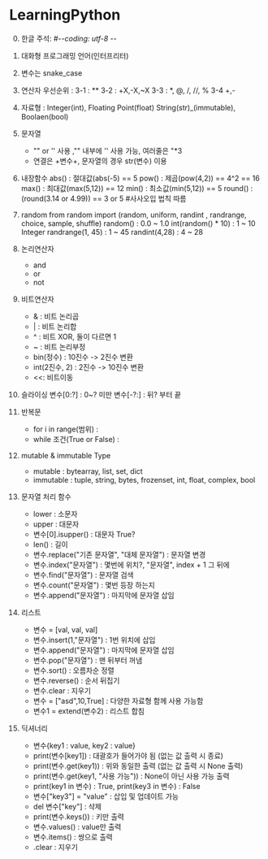 # LearningPython
0. 한글 주석: #-*-coding: utf-8 -*-
1.  대화형 프로그래밍 언어(인터프리터)
2.  변수는 snake_case
3.  연산자 우선순위 :
    3-1 : **
    3-2 : +X,-X,~X
    3-3 : *, @, /, //, %
    3-4 +,-
4. 자료형 : Integer(int), Floating Point(float)
           String(str)_(immutable), Boolaen(bool)
5. 문자열
   - "" or '' 사용 ,"" 내부에 '' 사용 가능, 여러줄은 "*3
   - 연결은 +변수+, 문자열의 경우 str(변수) 이용
   

7. 내장함수
   abs() : 절대값(abs(-5) == 5
   pow() : 제곱(pow(4,2)) == 4^2 == 16
   max() : 최대값(max(5,12)) == 12
   min() : 최소값(min(5,12)) == 5
   round() : (round(3.14 or 4.99)) == 3 or 5 #사사오입 법칙 따름

8. random
   from random import (random, uniform, randint , randrange, choice, sample, shuffle)
   random() : 0.0 ~ 1.0 
   int(random() * 10) :  1 ~ 10 Integer
   randrange(1, 45) : 1 ~ 45 
   randint(4,28) : 4 ~ 28

9. 논리연산자
   - and
   - or
   - not
10. 비트연산자
    - & : 비트 논리곱
    - | : 비트 논리합
    - ^ : 비트 XOR, 둘이 다르면 1
    - ~ : 비트 논리부정
    - bin(정수) : 10진수 -> 2진수 변환
    - int(2진수, 2) : 2진수 -> 10진수 변환
    - <<: 비트이동
   
12. 슬라이싱
    변수[0:?] : 0~? 미만
    변수[-?:] : 뒤? 부터 끝

14. 반복문
    - for i in range(범위) :
    - while 조건(True or False) :
      
15. mutable & immutable Type
    - mutable : bytearray, list, set, dict
    - immutable : tuple, string, bytes, frozenset, int, float, complex, bool

16. 문자열 처리 함수
    - lower : 소문자
    - upper : 대문자
    - 변수[0].isupper() : 대문자 True?
    - len() : 길이
    - 변수.replace("기존 문자열", "대체 문자열") : 문자열 변경
    - 변수.index("문자열") : 몇번에 위치?,  "문자열", index + 1 그 뒤에
    - 변수.find("문자열") : 문자열 검색
    - 변수.count("문자열") : 몇번 등장 하는지
    - 변수.append("문자열") : 마지막에 문자열 삽임
      
17. 리스트
    - 변수 = [val, val, val]
    - 변수.insert(1,"문자열") : 1번 위치에 삽입
    - 변수.append("문자열") : 마지막에 문자열 삽임
    - 변수.pop("문자열") : 맨 뒤부터 꺼냄
    - 변수.sort() : 오름차순 정렬
    - 변수.reverse() : 순서 뒤집기
    - 변수.clear : 지우기
    - 변수 = ["asd",10,True] : 다양한 자료형 함께 사용 가능함 
    - 변수1 = extend(변수2) : 리스트 합침
   
18. 딕셔너리
    - 변수{key1 : value, key2 : value}
    - print(변수[key1]) : 대괄호가 들어가야 됨 (없는 값 출력 시 종료)
    - print(변수.get(key1)) : 위와 동일한 출력 (없는 값 출력 시 None 출력)
    - print(변수.get(key1, "사용 가능")) : None이 아닌 사용 가능 출력
    - print(key1 in 변수) : True, print(key3 in 변수) : False
    - 변수["key3"] = "value" : 삽입 및 업데이트 가능
    - del 변수["key"] : 삭제
    - print(변수.keys()) : 키만 출력
    - 변수.values() : value만 출력
    - 변수.items() : 쌍으로 출력
    - .clear : 지우기
